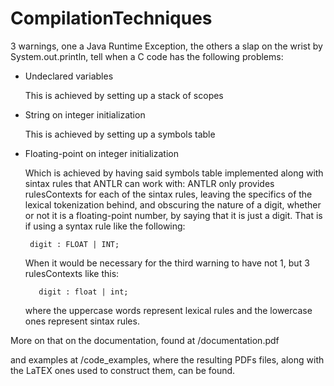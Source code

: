 # CompilationTechniques

3 warnings, one a Java Runtime Exception, the others a slap on the wrist by System.out.println, tell when a C code has the following problems:

* Undeclared variables

    This is achieved by setting up a stack of scopes
* String on integer initialization

    This is achieved by setting up a symbols table
* Floating-point on integer initialization

    Which is achieved by having said symbols table implemented along with sintax rules that ANTLR can work with: ANTLR only provides rulesContexts for each of the sintax rules, leaving the specifics of the lexical tokenization behind, and obscuring the nature of a digit, whether or not it is a floating-point number, by saying that it is just a digit.
    That is if using a syntax rule like the following:
    
     ``` digit : FLOAT | INT;```
     
    When it would be necessary for the third warning to have not 1, but 3 rulesContexts like this:
    
   ```   digit : float | int;```
   
    where the uppercase words represent lexical rules and the lowercase ones represent sintax rules.

More on that on the documentation, found at /documentation.pdf

and examples at /code_examples, where the resulting PDFs files, along with the LaTEX ones used to construct them, can be found.
